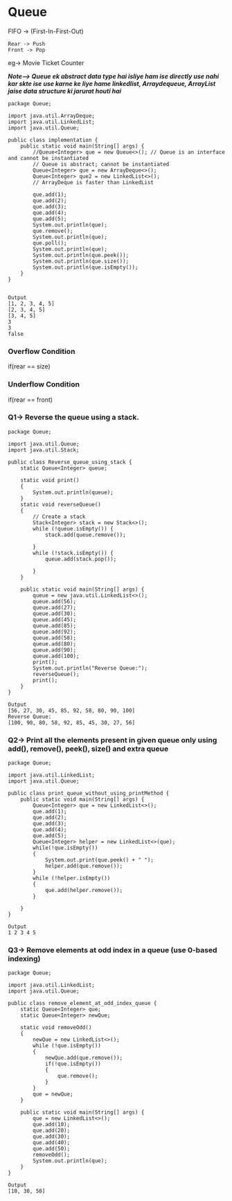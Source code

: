 # Queue
FIFO -> (First-In-First-Out)

```
Rear -> Push
Front -> Pop
```
eg-> Movie Ticket Counter

***Note-->  Queue ek abstract data type hai isliye ham ise directly use nahi kar skte ise use karne ke liye hame linkedlist, Arraydequeue, ArrayList jaise data structure ki jarurat houti hai***

```
package Queue;

import java.util.ArrayDeque;
import java.util.LinkedList;
import java.util.Queue;

public class implementation {
    public static void main(String[] args) {
        //Queue<Integer> que = new Queue<>(); // Queue is an interface and cannot be instantiated
        // Queue is abstract; cannot be instantiated
        Queue<Integer> que = new ArrayDeque<>();
        Queue<Integer> que2 = new LinkedList<>();
        // ArrayDeque is faster than LinkedList

        que.add(1);
        que.add(2);
        que.add(3);
        que.add(4);
        que.add(5);
        System.out.println(que);
        que.remove();
        System.out.println(que);
        que.poll();
        System.out.println(que);
        System.out.println(que.peek());
        System.out.println(que.size());
        System.out.println(que.isEmpty());
    }
}


Output
[1, 2, 3, 4, 5]
[2, 3, 4, 5]
[3, 4, 5]
3
3
false
```
### Overflow Condition
if(rear == size)

### Underflow Condition
if(rear == front)

### Q1-> Reverse the queue using a stack.

```
package Queue;

import java.util.Queue;
import java.util.Stack;

public class Reverse_queue_using_stack {
    static Queue<Integer> queue;

    static void print()
    {
        System.out.println(queue);
    }
    static void reverseQueue()
    {
        // Create a stack
        Stack<Integer> stack = new Stack<>();
        while (!queue.isEmpty()) {
            stack.add(queue.remove());

        }
        while (!stack.isEmpty()) {
            queue.add(stack.pop());

        }
    }

    public static void main(String[] args) {
        queue = new java.util.LinkedList<>();
        queue.add(56);
        queue.add(27);
        queue.add(30);
        queue.add(45);
        queue.add(85);
        queue.add(92);
        queue.add(58);
        queue.add(80);
        queue.add(90);
        queue.add(100);
        print();
        System.out.println("Reverse Queue:");
        reverseQueue();
        print();
    }
}

Output
[56, 27, 30, 45, 85, 92, 58, 80, 90, 100]
Reverse Queue:
[100, 90, 80, 58, 92, 85, 45, 30, 27, 56]
```
### Q2-> Print all the elements present in given queue only using add(), remove(), peek(), size() and extra queue
```
package Queue;

import java.util.LinkedList;
import java.util.Queue;

public class print_queue_without_using_printMethod {
    public static void main(String[] args) {
        Queue<Integer> que = new LinkedList<>();
        que.add(1);
        que.add(2);
        que.add(3);
        que.add(4);
        que.add(5);
        Queue<Integer> helper = new LinkedList<>(que);
        while(!que.isEmpty())
        {
            System.out.print(que.peek() + " ");
            helper.add(que.remove());
        }
        while (!helper.isEmpty())
        {
            que.add(helper.remove());
        }
        
    }
}

Output
1 2 3 4 5
```

### Q3-> Remove elements at odd index in a queue (use 0-based indexing)
```
package Queue;

import java.util.LinkedList;
import java.util.Queue;

public class remove_element_at_odd_index_queue {
    static Queue<Integer> que;
    static Queue<Integer> newQue;

    static void removeOdd()
    {
        newQue = new LinkedList<>();
        while (!que.isEmpty())
        {
            newQue.add(que.remove());
            if(!que.isEmpty())
            {
                que.remove();
            }
        }
        que = newQue;
    }

    public static void main(String[] args) {
        que = new LinkedList<>();
        que.add(10);
        que.add(20);
        que.add(30);
        que.add(40);
        que.add(50);
        removeOdd();
        System.out.println(que);
    }
}

Output
[10, 30, 50]
```

